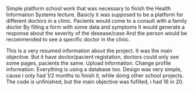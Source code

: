 Simple platform school work that was necessary to finish the Health Information Systems lecture.
Basicly it was supposed to be a platform for different doctors in a clinic.
Pacients would come to a consult with a family doctor
By filling a form with some data and symptoms
It would generate a response about the severity of the desease/case
And the person would be recommended to see a specific doctor in the clinic.

This is a very resumed information about the project. It was the main objective.
But it have doctor/pacient registation, doctors could only see some pages, pacients the same. Upload information. Change profile information. Everything is using a database too.
Design was very simple, cause i only had 1/2 months to finish it, while doing other school projects. The code is unfinished, but the main objective was fufilled, i had 16 in 20.
